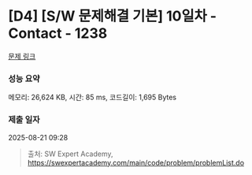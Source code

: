 # [D4] [S/W 문제해결 기본] 10일차 - Contact - 1238 

[문제 링크](https://swexpertacademy.com/main/code/problem/problemDetail.do?contestProbId=AV15B1cKAKwCFAYD) 

### 성능 요약

메모리: 26,624 KB, 시간: 85 ms, 코드길이: 1,695 Bytes

### 제출 일자

2025-08-21 09:28



> 출처: SW Expert Academy, https://swexpertacademy.com/main/code/problem/problemList.do